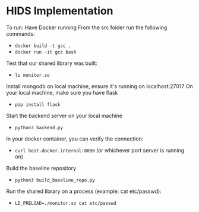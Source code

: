 ﻿# HIDS Implementation

To run:
Have Docker running
From the src folder run the following commands:
- `docker build -t gcc .`
- `docker run -it gcc bash`

Test that our shared library was built:
- `ls monitor.so`

Install mongodb on local machine, ensure it's running on localhost:27017
On your local machine, make sure you have flask
- `pip install flask`

Start the backend server on your local machine
- `python3 backend.py`

In your docker container, you can verify the connection:
- `curl host.docker.internal:8080` (or whichever port server is running on)

Build the baseline repository
- `python3 build_baseline_repo.py`

Run the shared library on a process (example: cat etc/passwd):
- `LD_PRELOAD=./monitor.so cat etc/passwd`
